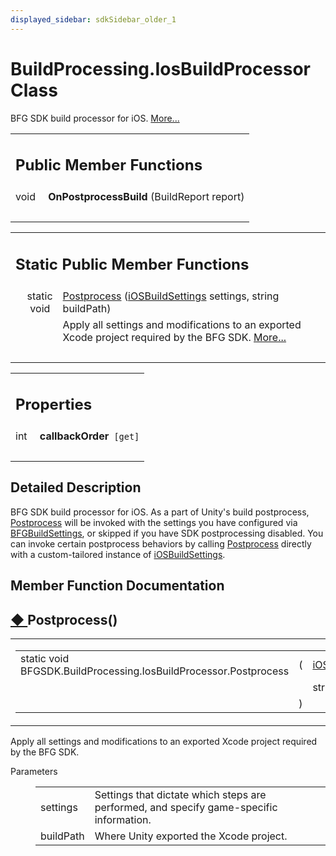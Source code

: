 ```yaml
---
displayed_sidebar: sdkSidebar_older_1
---
```

# BuildProcessing.IosBuildProcessor Class 

<div class="contents">BFG SDK build processor for iOS.    <a href="class_b_f_g_s_d_k_1_1_build_processing_1_1_ios_build_processor.html#details">More...</a><table class="memberdecls"><tr class="heading"><td colspan="2"><h2 class="groupheader"><a id="pub-methods" name="pub-methods"></a> Public Member Functions</h2></td></tr><tr class="memitem:a315abbbe14e2597c5ac6e52b99d3d951"><td class="memItemLeft" align="right" valign="top"><a id="a315abbbe14e2597c5ac6e52b99d3d951" name="a315abbbe14e2597c5ac6e52b99d3d951"></a> void&#160;</td><td class="memItemRight" valign="bottom"><b>OnPostprocessBuild</b> (BuildReport report)</td></tr><tr class="separator:a315abbbe14e2597c5ac6e52b99d3d951"><td class="memSeparator" colspan="2">&#160;</td></tr></table><table class="memberdecls"><tr class="heading"><td colspan="2"><h2 class="groupheader"><a id="pub-static-methods" name="pub-static-methods"></a> Static Public Member Functions</h2></td></tr><tr class="memitem:adcc6346c68d0cb555949d79e1094f737"><td class="memItemLeft" align="right" valign="top">static void&#160;</td><td class="memItemRight" valign="bottom"><a class="el" href="class_b_f_g_s_d_k_1_1_build_processing_1_1_ios_build_processor.html#adcc6346c68d0cb555949d79e1094f737">Postprocess</a> (<a class="el" href="class_b_f_g_s_d_k_1_1i_o_s_build_settings.html">iOSBuildSettings</a> settings, string buildPath)</td></tr><tr class="memdesc:adcc6346c68d0cb555949d79e1094f737"><td class="mdescLeft">&#160;</td><td class="mdescRight">Apply all settings and modifications to an exported Xcode project required by the BFG SDK.  <a href="class_b_f_g_s_d_k_1_1_build_processing_1_1_ios_build_processor.html#adcc6346c68d0cb555949d79e1094f737">More...</a><br /></td></tr><tr class="separator:adcc6346c68d0cb555949d79e1094f737"><td class="memSeparator" colspan="2">&#160;</td></tr></table><table class="memberdecls"><tr class="heading"><td colspan="2"><h2 class="groupheader"><a id="properties" name="properties"></a> Properties</h2></td></tr><tr class="memitem:a0c4c445397667555193639af7a01e73a"><td class="memItemLeft" align="right" valign="top"><a id="a0c4c445397667555193639af7a01e73a" name="a0c4c445397667555193639af7a01e73a"></a> int&#160;</td><td class="memItemRight" valign="bottom"><b>callbackOrder</b><code> [get]</code></td></tr><tr class="separator:a0c4c445397667555193639af7a01e73a"><td class="memSeparator" colspan="2">&#160;</td></tr></table><a name="details" id="details"></a><h2 class="groupheader">Detailed Description</h2><div class="textblock">BFG SDK build processor for iOS. As a part of Unity's build postprocess, <a class="el" href="class_b_f_g_s_d_k_1_1_build_processing_1_1_ios_build_processor.html#adcc6346c68d0cb555949d79e1094f737" title="Apply all settings and modifications to an exported Xcode project required by the BFG SDK.">Postprocess</a> will be invoked with the settings you have configured via <a class="el" href="class_b_f_g_s_d_k_1_1_b_f_g_build_settings.html" title="BFG Build Settings Stores and provides access to BFG specific build settings. These are set via the B...">BFGBuildSettings</a>, or skipped if you have SDK postprocessing disabled. You can invoke certain postprocess behaviors by calling <a class="el" href="class_b_f_g_s_d_k_1_1_build_processing_1_1_ios_build_processor.html#adcc6346c68d0cb555949d79e1094f737" title="Apply all settings and modifications to an exported Xcode project required by the BFG SDK.">Postprocess</a> directly with a custom-tailored instance of <a class="el" href="class_b_f_g_s_d_k_1_1i_o_s_build_settings.html" title="BFG SDK&#39;s iOS Build Settings">iOSBuildSettings</a>. </div><h2 class="groupheader">Member Function Documentation</h2><a id="adcc6346c68d0cb555949d79e1094f737" name="adcc6346c68d0cb555949d79e1094f737"></a><h2 class="memtitle"><span class="permalink"><a href="#adcc6346c68d0cb555949d79e1094f737">&#9670;&nbsp;</a></span>Postprocess()</h2><div class="memitem"><div class="memproto"><table class="mlabels"><tr><td class="mlabels-left"><table class="memname"><tr><td class="memname">static void BFGSDK.BuildProcessing.IosBuildProcessor.Postprocess </td><td>(</td><td class="paramtype"><a class="el" href="class_b_f_g_s_d_k_1_1i_o_s_build_settings.html">iOSBuildSettings</a>&#160;</td><td class="paramname"><em>settings</em>, </td></tr><tr><td class="paramkey"></td><td></td><td class="paramtype">string&#160;</td><td class="paramname"><em>buildPath</em>&#160;</td></tr><tr><td></td><td>)</td><td></td><td></td></tr></table></td><td class="mlabels-right"><span class="mlabels"><span class="mlabel">inline</span><span class="mlabel">static</span></span></td></tr></table></div><div class="memdoc">Apply all settings and modifications to an exported Xcode project required by the BFG SDK. <dl class="params"><dt>Parameters</dt><dd><table class="params"><tr><td class="paramname">settings</td><td>Settings that dictate which steps are performed, and specify game-specific information. </td></tr><tr><td class="paramname">buildPath</td><td>Where Unity exported the Xcode project.</td></tr></table></dd></dl></div></div></div> 
